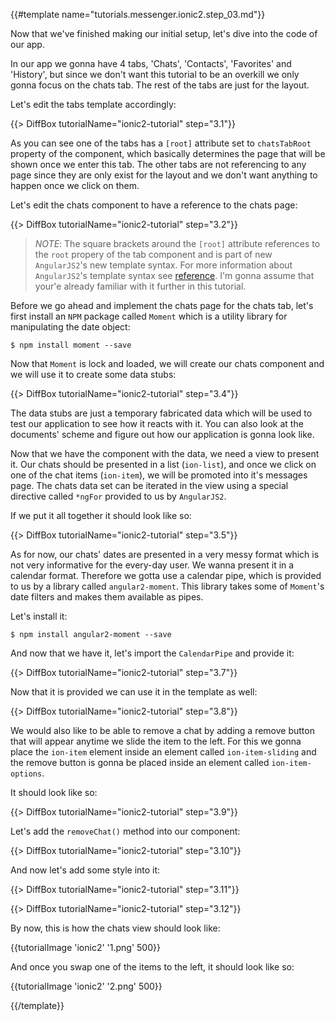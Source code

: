{{#template name="tutorials.messenger.ionic2.step_03.md"}}

Now that we've finished making our initial setup, let's dive into the code of our app.

In our app we gonna have 4 tabs, 'Chats', 'Contacts', 'Favorites' and 'History', but since we don't want this tutorial to be an overkill we only gonna focus on the chats tab. The rest of the tabs are just for the layout.

Let's edit the tabs template accordingly:

{{> DiffBox tutorialName="ionic2-tutorial" step="3.1"}}

As you can see one of the tabs has a `[root]` attribute set to `chatsTabRoot` property of the component, which basically determines the page that will be shown once we enter this tab. The other tabs are not referencing to any page since they are only exist for the layout and we don't want anything to happen once we click on them.

Let's edit the chats component to have a reference to the chats page:

{{> DiffBox tutorialName="ionic2-tutorial" step="3.2"}}

> *NOTE*: The square brackets around the `[root]` attribute references to the `root` propery of the tab component and is part of new `AngularJS2`'s new template syntax. For more information about `AngularJS2`'s template syntax see [reference](angular.io/docs/dart/latest/guide/template-syntax.html). I'm gonna assume that your'e already familiar with it further in this tutorial.

Before we go ahead and implement the chats page for the chats tab, let's first install an `NPM` package called `Moment` which is a utility library for manipulating the date object:

    $ npm install moment --save

Now that `Moment` is lock and loaded, we will create our chats component and we will use it to create some data stubs:

{{> DiffBox tutorialName="ionic2-tutorial" step="3.4"}}

The data stubs are just a temporary fabricated data which will be used to test our application to see how it reacts with it. You can also look at the documents' scheme and figure out how our application is gonna look like.

Now that we have the component with the data, we need a view to present it. Our chats should be presented in a list (`ion-list`), and once we click on one of the chat items (`ion-item`), we will be promoted into it's messages page. The chats data set can be iterated in the view using a special directive called `*ngFor` provided to us by `AngularJS2`.

If we put it all together it should look like so:

{{> DiffBox tutorialName="ionic2-tutorial" step="3.5"}}

As for now, our chats' dates are presented in a very messy format which is not very informative for the every-day user. We wanna present it in a calendar format. Therefore we gotta use a calendar pipe, which is provided to us by a library called `angular2-moment`. This library takes some of `Moment`'s date filters and makes them available as pipes.

Let's install it:

    $ npm install angular2-moment --save

And now that we have it, let's import the `CalendarPipe` and provide it:

{{> DiffBox tutorialName="ionic2-tutorial" step="3.7"}}

Now that it is provided we can use it in the template as well:

{{> DiffBox tutorialName="ionic2-tutorial" step="3.8"}}

We would also like to be able to remove a chat by adding a remove button that will appear anytime we slide the item to the left. For this we gonna place the `ion-item` element inside an element called `ion-item-sliding` and the remove button is gonna be placed inside an element called `ion-item-options`.

It should look like so:

{{> DiffBox tutorialName="ionic2-tutorial" step="3.9"}}

Let's add the `removeChat()` method into our component:

{{> DiffBox tutorialName="ionic2-tutorial" step="3.10"}}

And now let's add some style into it:

{{> DiffBox tutorialName="ionic2-tutorial" step="3.11"}}

{{> DiffBox tutorialName="ionic2-tutorial" step="3.12"}}

By now, this is how the chats view should look like:

{{tutorialImage 'ionic2' '1.png' 500}}

And once you swap one of the items to the left, it should look like so:

{{tutorialImage 'ionic2' '2.png' 500}}

{{/template}}